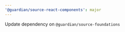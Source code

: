 ```yaml
---
'@guardian/source-react-components': major
---
```


Update dependency on `@guardian/source-foundations`
